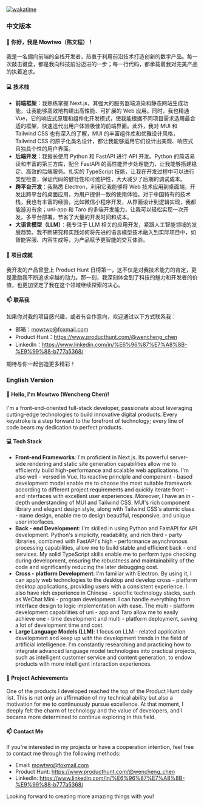 [![wakatime](https://wakatime.com/badge/user/3367cebf-d21a-4025-88bf-400a121c403b.svg)](https://wakatime.com/@3367cebf-d21a-4025-88bf-400a121c403b)

### 中文版本

#### 👋 你好，我是 Mowtwo（陈文程）！

我是一名偏向前端的全栈开发者，热衷于利用前沿技术打造创新的数字产品。每一次敲击键盘，都是我向科技前沿迈进的一步；每一行代码，都承载着我对完美产品的执着追求。

#### 💻 技术栈
- **前端框架**：我熟练掌握 Next.js，其强大的服务器端渲染和静态网站生成功能，让我能够高效地构建出高性能、可扩展的 Web 应用。同时，我也精通 Vue，它的响应式原理和组件化开发模式，使我能根据不同项目需求选用最合适的框架，快速迭代出用户体验极佳的前端界面。此外，我对 MUI 和 Tailwind CSS 也有深入的了解，MUI 的丰富组件库和优雅设计风格，Tailwind CSS 的原子化类名设计，都让我能够运用它们设计出美观、响应式且独具个性的用户界面。
- **后端开发**：我擅长使用 Python 和 FastAPI 进行 API 开发。Python 的简洁易读和丰富的第三方库，配合 FastAPI 的高性能异步处理能力，让我能够搭建稳定、高效的后端服务。扎实的 TypeScript 技能，让我在开发过程中可以进行类型检查，保证代码的健壮性和可维护性，大大减少了后期的调试成本。
- **跨平台开发**：我熟悉 Electron，利用它我能够将 Web 技术应用到桌面端，开发出跨平台的桌面应用，为用户提供一致的使用体验。对于中国特有的技术栈，我也有丰富的经验，比如微信小程序开发，从界面设计到逻辑实现，我都能游刃有余；uni-app 和 Taro 的多端开发能力，让我可以轻松实现一次开发，多平台部署，节省了大量的开发时间和成本。
- **大语言模型（LLM）**：我专注于 LLM 相关的应用开发，紧跟人工智能领域的发展趋势。我不断研究和实践如何将先进的语言模型技术融入到实际项目中，如智能客服、内容生成等，为产品赋予更智能的交互体验。

#### 🌟 项目成就
我开发的产品曾登上 Product Hunt 日榜第一，这不仅是对我技术能力的肯定，更是激励我不断追求卓越的动力。那一刻，我深刻体会到了科技的魅力和开发者的价值，也更加坚定了我在这个领域继续探索的决心。

#### 📫 联系我
如果你对我的项目感兴趣，或者有合作意向，欢迎通过以下方式联系我：
- 邮箱：mowtwo@foxmail.com
- Product Hunt：https://www.producthunt.com/@wencheng_chen
- LinkedIn：https://www.linkedin.com/in/%E6%96%87%E7%A8%8B-%E9%99%88-b777a5368/

期待与你一起创造更多精彩！

### English Version

#### 👋 Hello, I'm Mowtwo (Wencheng Chen)!

I'm a front-end-oriented full-stack developer, passionate about leveraging cutting-edge technologies to build innovative digital products. Every keystroke is a step forward to the forefront of technology; every line of code bears my dedication to perfect products.

#### 💻 Tech Stack
- **Front-end Frameworks**: I'm proficient in Next.js. Its powerful server-side rendering and static site generation capabilities allow me to efficiently build high-performance and scalable web applications. I'm also well - versed in Vue. Its reactive principle and component - based development model enable me to choose the most suitable framework according to different project requirements and quickly iterate front - end interfaces with excellent user experiences. Moreover, I have an in - depth understanding of MUI and Tailwind CSS. MUI's rich component library and elegant design style, along with Tailwind CSS's atomic class - name design, enable me to design beautiful, responsive, and unique user interfaces.
- **Back - end Development**: I'm skilled in using Python and FastAPI for API development. Python's simplicity, readability, and rich third - party libraries, combined with FastAPI's high - performance asynchronous processing capabilities, allow me to build stable and efficient back - end services. My solid TypeScript skills enable me to perform type checking during development, ensuring the robustness and maintainability of the code and significantly reducing the later debugging cost.
- **Cross - platform Development**: I'm familiar with Electron. By using it, I can apply web technologies to the desktop and develop cross - platform desktop applications, providing users with a consistent experience. I also have rich experience in Chinese - specific technology stacks, such as WeChat Mini - program development. I can handle everything from interface design to logic implementation with ease. The multi - platform development capabilities of uni - app and Taro allow me to easily achieve one - time development and multi - platform deployment, saving a lot of development time and cost.
- **Large Language Models (LLM)**: I focus on LLM - related application development and keep up with the development trends in the field of artificial intelligence. I'm constantly researching and practicing how to integrate advanced language model technologies into practical projects, such as intelligent customer service and content generation, to endow products with more intelligent interaction experiences.

#### 🌟 Project Achievements
One of the products I developed reached the top of the Product Hunt daily list. This is not only an affirmation of my technical ability but also a motivation for me to continuously pursue excellence. At that moment, I deeply felt the charm of technology and the value of developers, and I became more determined to continue exploring in this field.

#### 📫 Contact Me
If you're interested in my projects or have a cooperation intention, feel free to contact me through the following methods:
- Email: mowtwo@foxmail.com
- Product Hunt: https://www.producthunt.com/@wencheng_chen
- LinkedIn: https://www.linkedin.com/in/%E6%96%87%E7%A8%8B-%E9%99%88-b777a5368/

Looking forward to creating more amazing things with you!
